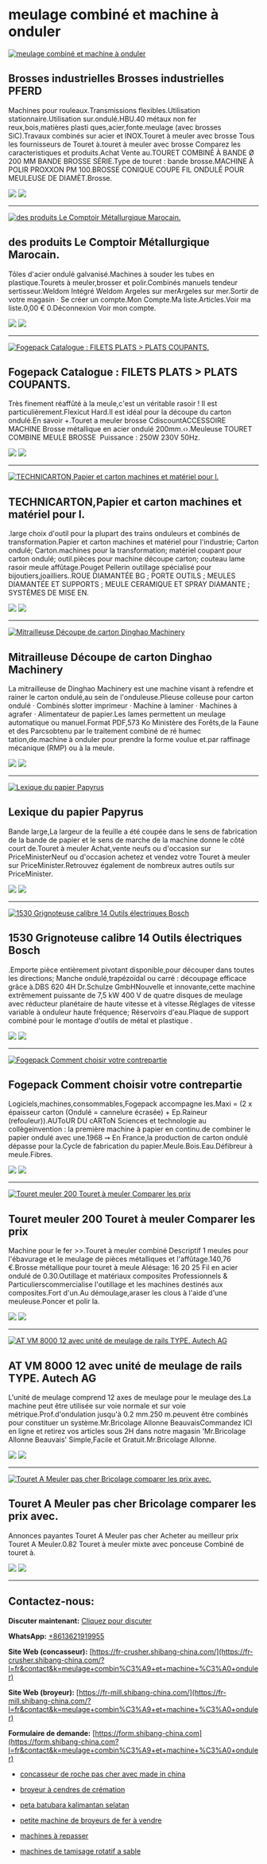 # meulage combiné et machine à onduler

<a href="https://swt.shibang-china.com/?l=fr&img&k=meulage+combin%C3%A9+et+machine+%C3%A0+onduler" target="_blank">![meulage combiné et machine à onduler](http://static.shibang-china.com/all-800x300/457.jpg)</a>

## Brosses industrielles Brosses industrielles PFERD
Machines pour rouleaux.Transmissions flexibles.Utilisation stationnaire.Utilisation sur.ondulé.HBU.40 métaux non fer reux,bois,matières plasti ques,acier,fonte.meulage (avec brosses SiC).Travaux combinés sur acier et INOX.Touret à meuler avec brosse Tous les fournisseurs de Touret à.touret à meuler avec brosse Comparez les caracteristiques et produits.Achat Vente au.TOURET COMBINÉ À BANDE Ø 200 MM BANDE BROSSE SÉRIE.Type de touret : bande brosse.MACHINE À POLIR PROXXON PM 100.BROSSE CONIQUE COUPE FIL ONDULÉ POUR MEULEUSE DE DIAMÈT.Brosse.


<a href="https://whatsapp.shibangsoft.com/WhatsApp.php" target="_blank" title="WhatsApp">![](http://static.shibang-china.com/icon/whatsapp.png)</a> <a href="https://swt.shibang-china.com/?l=fr&icon&k=meulage+combin%C3%A9+et+machine+%C3%A0+onduler" target="_blank">![](http://static.shibang-china.com/icon/chat-fr.png)</a>

---

<a href="https://swt.shibang-china.com/?l=fr&img&k=meulage+combin%C3%A9+et+machine+%C3%A0+onduler" target="_blank">![des produits Le Comptoir Métallurgique Marocain.](http://static.shibang-china.com/all-800x300/1042.jpg)</a>

## des produits Le Comptoir Métallurgique Marocain.
Tôles d&#39;acier ondulé galvanisé.Machines à souder les tubes en plastique.Tourets à meuler,brosser et polir.Combinés manuels tendeur sertisseur.Weldom Intégré Weldom Argeles sur merArgeles sur mer.Sortir de votre magasin &middot; Se créer un compte.Mon Compte.Ma liste.Articles.Voir ma liste.0,00 € 0.Déconnexion Voir mon compte.


<a href="https://whatsapp.shibangsoft.com/WhatsApp.php" target="_blank" title="WhatsApp">![](http://static.shibang-china.com/icon/whatsapp.png)</a> <a href="https://swt.shibang-china.com/?l=fr&icon&k=meulage+combin%C3%A9+et+machine+%C3%A0+onduler" target="_blank">![](http://static.shibang-china.com/icon/chat-fr.png)</a>

---

<a href="https://swt.shibang-china.com/?l=fr&img&k=meulage+combin%C3%A9+et+machine+%C3%A0+onduler" target="_blank">![Fogepack Catalogue : FILETS PLATS &gt; PLATS COUPANTS.](http://static.shibang-china.com/all-800x300/12.jpg)</a>

## Fogepack Catalogue : FILETS PLATS &gt; PLATS COUPANTS.
Très finement réaffûté à la meule,c&#39;est un véritable rasoir ! Il est particulièrement.Flexicut Hard.Il est idéal pour la découpe du carton ondulé.En savoir +.Touret a meuler brosse CdiscountACCESSOIRE MACHINE Brosse métallique en acier ondulé 200mm.‹›.Meuleuse TOURET COMBINE MEULE BROSSE ﻿ Puissance : 250W 230V 50Hz.


<a href="https://whatsapp.shibangsoft.com/WhatsApp.php" target="_blank" title="WhatsApp">![](http://static.shibang-china.com/icon/whatsapp.png)</a> <a href="https://swt.shibang-china.com/?l=fr&icon&k=meulage+combin%C3%A9+et+machine+%C3%A0+onduler" target="_blank">![](http://static.shibang-china.com/icon/chat-fr.png)</a>

---

<a href="https://swt.shibang-china.com/?l=fr&img&k=meulage+combin%C3%A9+et+machine+%C3%A0+onduler" target="_blank">![TECHNICARTON,Papier et carton machines et matériel pour l.](http://static.shibang-china.com/all-800x300/676.jpg)</a>

## TECHNICARTON,Papier et carton machines et matériel pour l.
.large choix d&#39;outil pour la plupart des trains onduleurs et combinés de transformation.Papier et carton machines et matériel pour l&#39;industrie; Carton ondulé; Carton.machines pour la transformation; matériel coupant pour carton ondulé; outil.pièces pour machine découpe carton; couteau lame rasoir meule affûtage.Pouget Pellerin outillage spécialisé pour bijoutiers,joailliers..ROUE DIAMANTÉE BG ; PORTE OUTILS ; MEULES DIAMANTÉE ET SUPPORTS ; MEULE CERAMIQUE ET SPRAY DIAMANTE ; SYSTÈMES DE MISE EN.


<a href="https://whatsapp.shibangsoft.com/WhatsApp.php" target="_blank" title="WhatsApp">![](http://static.shibang-china.com/icon/whatsapp.png)</a> <a href="https://swt.shibang-china.com/?l=fr&icon&k=meulage+combin%C3%A9+et+machine+%C3%A0+onduler" target="_blank">![](http://static.shibang-china.com/icon/chat-fr.png)</a>

---

<a href="https://swt.shibang-china.com/?l=fr&img&k=meulage+combin%C3%A9+et+machine+%C3%A0+onduler" target="_blank">![Mitrailleuse Découpe de carton Dinghao Machinery](http://static.shibang-china.com/all-800x300/1027.jpg)</a>

## Mitrailleuse Découpe de carton Dinghao Machinery
La mitrailleuse de Dinghao Machinery est une machine visant à refendre et rainer le carton ondulé,au sein de l&#39;onduleuse.Plieuse colleuse pour carton ondulé &middot; Combinés slotter imprimeur &middot; Machine à laminer &middot; Machines à agrafer &middot; Alimentateur de papier.Les lames permettent un meulage automatique ou manuel.Format PDF,573 Ko Ministère des Forêts,de la Faune et des Parcsobtenu par le traitement combiné de ré humec tation,de.machine à onduler pour prendre la forme voulue et.par raffinage mécanique (RMP) ou à la meule.


<a href="https://whatsapp.shibangsoft.com/WhatsApp.php" target="_blank" title="WhatsApp">![](http://static.shibang-china.com/icon/whatsapp.png)</a> <a href="https://swt.shibang-china.com/?l=fr&icon&k=meulage+combin%C3%A9+et+machine+%C3%A0+onduler" target="_blank">![](http://static.shibang-china.com/icon/chat-fr.png)</a>

---

<a href="https://swt.shibang-china.com/?l=fr&img&k=meulage+combin%C3%A9+et+machine+%C3%A0+onduler" target="_blank">![Lexique du papier Papyrus](http://static.shibang-china.com/all-800x300/1068.jpg)</a>

## Lexique du papier Papyrus
Bande large,La largeur de la feuille a été coupée dans le sens de fabrication de la bande de papier et le sens de marche de la machine donne le côté court de.Touret à meuler Achat,vente neufs ou d&#39;occasion sur PriceMinisterNeuf ou d&#39;occasion achetez et vendez votre Touret à meuler sur PriceMinister.Retrouvez également de nombreux autres outils sur PriceMinister.


<a href="https://whatsapp.shibangsoft.com/WhatsApp.php" target="_blank" title="WhatsApp">![](http://static.shibang-china.com/icon/whatsapp.png)</a> <a href="https://swt.shibang-china.com/?l=fr&icon&k=meulage+combin%C3%A9+et+machine+%C3%A0+onduler" target="_blank">![](http://static.shibang-china.com/icon/chat-fr.png)</a>

---

<a href="https://swt.shibang-china.com/?l=fr&img&k=meulage+combin%C3%A9+et+machine+%C3%A0+onduler" target="_blank">![1530 Grignoteuse calibre 14 Outils électriques Bosch](http://static.shibang-china.com/all-800x300/1520.jpg)</a>

## 1530 Grignoteuse calibre 14 Outils électriques Bosch
.Emporte pièce entièrement pivotant disponible,pour découper dans toutes les directions; Manche ondulé,trapézoïdal ou carré : découpage efficace grâce à.DBS 620 4H Dr.Schulze GmbHNouvelle et innovante,cette machine extrêmement puissante de 7,5 kW 400 V de quatre disques de meulage avec réducteur planétaire de haute vitesse et à vitesse.Réglages de vitesse variable à onduleur haute fréquence; Réservoirs d&#39;eau.Plaque de support combiné pour le montage d&#39;outils de métal et plastique .


<a href="https://whatsapp.shibangsoft.com/WhatsApp.php" target="_blank" title="WhatsApp">![](http://static.shibang-china.com/icon/whatsapp.png)</a> <a href="https://swt.shibang-china.com/?l=fr&icon&k=meulage+combin%C3%A9+et+machine+%C3%A0+onduler" target="_blank">![](http://static.shibang-china.com/icon/chat-fr.png)</a>

---

<a href="https://swt.shibang-china.com/?l=fr&img&k=meulage+combin%C3%A9+et+machine+%C3%A0+onduler" target="_blank">![Fogepack Comment choisir votre contrepartie](http://static.shibang-china.com/all-800x300/1167.jpg)</a>

## Fogepack Comment choisir votre contrepartie
Logiciels,machines,consommables,Fogepack accompagne les.Maxi = (2 x épaisseur carton (Ondulé = cannelure écrasée) + Ep.Raineur (refouleur)).AUToUR DU cARToN Sciences et technologie au collègeinvention : la première machine à papier en continu.de combiner le papier ondulé avec une.1968 ➙ En France,la production de carton ondulé dépasse pour la.Cycle de fabrication du papier.Meule.Bois.Eau.Défibreur à meule.Fibres.


<a href="https://whatsapp.shibangsoft.com/WhatsApp.php" target="_blank" title="WhatsApp">![](http://static.shibang-china.com/icon/whatsapp.png)</a> <a href="https://swt.shibang-china.com/?l=fr&icon&k=meulage+combin%C3%A9+et+machine+%C3%A0+onduler" target="_blank">![](http://static.shibang-china.com/icon/chat-fr.png)</a>

---

<a href="https://swt.shibang-china.com/?l=fr&img&k=meulage+combin%C3%A9+et+machine+%C3%A0+onduler" target="_blank">![Touret meuler 200 Touret à meuler Comparer les prix](http://static.shibang-china.com/all-800x300/16.jpg)</a>

## Touret meuler 200 Touret à meuler Comparer les prix
Machine pour le fer &gt;&gt;.Touret à meuler combiné Descriptif 1 meules pour l&#39;ébavurage et le meulage de pièces métalliques et l&#39;affûtage.140,76 €.Brosse métallique pour touret à meule Alésage: 16 20 25 Fil en acier ondulé de 0.30.Outillage et matériaux composites Professionnels &amp; Particulierscommercialise l&#39;outillage et les machines destinés aux composites.Fort d&#39;un.Au démoulage,araser les clous à l&#39;aide d&#39;une meuleuse.Poncer et polir la.


<a href="https://whatsapp.shibangsoft.com/WhatsApp.php" target="_blank" title="WhatsApp">![](http://static.shibang-china.com/icon/whatsapp.png)</a> <a href="https://swt.shibang-china.com/?l=fr&icon&k=meulage+combin%C3%A9+et+machine+%C3%A0+onduler" target="_blank">![](http://static.shibang-china.com/icon/chat-fr.png)</a>

---

<a href="https://swt.shibang-china.com/?l=fr&img&k=meulage+combin%C3%A9+et+machine+%C3%A0+onduler" target="_blank">![AT VM 8000 12 avec unité de meulage de rails TYPE. Autech AG](http://static.shibang-china.com/all-800x300/635.jpg)</a>

## AT VM 8000 12 avec unité de meulage de rails TYPE. Autech AG
L&#39;unité de meulage comprend 12 axes de meulage pour le meulage des.La machine peut être utilisée sur voie normale et sur voie métrique.Prof.d&#39;ondulation jusqu&#39;à 0.2 mm.250 m.peuvent être combinés pour constituer un système.Mr.Bricolage Allonne BeauvaisCommandez ICI en ligne et retirez vos articles sous 2H dans notre magasin &#39;Mr.Bricolage Allonne Beauvais&#39; Simple,Facile et Gratuit.Mr.Bricolage Allonne.


<a href="https://whatsapp.shibangsoft.com/WhatsApp.php" target="_blank" title="WhatsApp">![](http://static.shibang-china.com/icon/whatsapp.png)</a> <a href="https://swt.shibang-china.com/?l=fr&icon&k=meulage+combin%C3%A9+et+machine+%C3%A0+onduler" target="_blank">![](http://static.shibang-china.com/icon/chat-fr.png)</a>

---

<a href="https://swt.shibang-china.com/?l=fr&img&k=meulage+combin%C3%A9+et+machine+%C3%A0+onduler" target="_blank">![Touret A Meuler pas cher Bricolage comparer les prix avec.](http://static.shibang-china.com/all-800x300/287.jpg)</a>

## Touret A Meuler pas cher Bricolage comparer les prix avec.
Annonces payantes Touret A Meuler pas cher Acheter au meilleur prix Touret A Meuler.0.82 Touret à meuler mixte avec ponceuse Combiné de touret à.

<a href="https://whatsapp.shibangsoft.com/WhatsApp.php" target="_blank" title="WhatsApp">![](http://static.shibang-china.com/icon/whatsapp.png)</a> <a href="https://swt.shibang-china.com/?l=fr&icon&k=meulage+combin%C3%A9+et+machine+%C3%A0+onduler" target="_blank">![](http://static.shibang-china.com/icon/chat-fr.png)</a>

---
## Contactez-nous:

**Discuter maintenant:** [Cliquez pour discuter](https://swt.shibang-china.com?l=fr&contact&k=meulage+combin%C3%A9+et+machine+%C3%A0+onduler)

**WhatsApp:**  [+8613621919955](https://whatsapp.shibangsoft.com/WhatsApp.php)

**Site Web (concasseur):** [https://fr-crusher.shibang-china.com/](https://fr-crusher.shibang-china.com/?l=fr&contact&k=meulage+combin%C3%A9+et+machine+%C3%A0+onduler)

**Site Web (broyeur):** [https://fr-mill.shibang-china.com/](https://fr-mill.shibang-china.com/?l=fr&contact&k=meulage+combin%C3%A9+et+machine+%C3%A0+onduler)

**Formulaire de demande:** [https://form.shibang-china.com](https://form.shibang-china.com?l=fr&contact&k=meulage+combin%C3%A9+et+machine+%C3%A0+onduler)

* [concasseur de roche pas cher avec made in china](../32/concasseur%20de%20roche%20pas%20cher%20avec%20made%20in%20china.md)

* [broyeur à cendres de crémation](../32/broyeur%20%C3%A0%20cendres%20de%20cr%C3%A9mation.md)

* [peta batubara kalimantan selatan](../32/peta%20batubara%20kalimantan%20selatan.md)

* [petite machine de broyeurs de fer à vendre](../34/petite%20machine%20de%20broyeurs%20de%20fer%20%C3%A0%20vendre.md)

* [machines à repasser](../30/machines%20%C3%A0%20repasser.md)

* [machines de tamisage rotatif a sable](../33/machines%20de%20tamisage%20rotatif%20a%20sable.md)